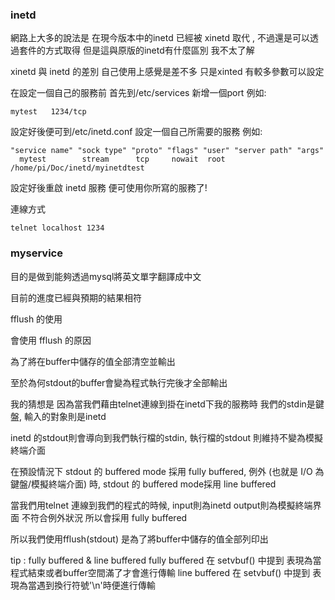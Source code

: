 <h3>inetd</h3>

網路上大多的說法是 在現今版本中的inetd 已經被 xinetd 取代 , 不過還是可以透過套件的方式取得 
但是這與原版的inetd有什麼區別 我不太了解

xinetd 與 inetd 的差別 自己使用上感覺是差不多 只是xinted 有較多參數可以設定

在設定一個自己的服務前 首先到/etc/services 新增一個port 例如:

<pre><code>mytest	1234/tcp</code></pre> 

設定好後便可到/etc/inetd.conf 設定一個自己所需要的服務 例如:

<pre><code>"service name" "sock type" "proto" "flags" "user" "server path" "args"
  mytest&emsp;&emsp;&emsp;&emsp;&emsp;&emsp;&emsp;&emsp;stream  &emsp;&emsp;  tcp     nowait  root  /home/pi/Doc/inetd/myinetdtest </code></pre> 


設定好後重啟 inetd 服務 便可使用你所寫的服務了!

連線方式

<pre><code>telnet localhost 1234</code></pre>

<h3>myservice</h3>

目的是做到能夠透過mysql將英文單字翻譯成中文

目前的進度已經與預期的結果相符

fflush 的使用

會使用 fflush 的原因 

為了將在buffer中儲存的值全部清空並輸出

至於為何stdout的buffer會變為程式執行完後才全部輸出

我的猜想是 因為當我們藉由telnet連線到掛在inetd下我的服務時 我們的stdin是鍵盤, 輸入的對象則是inetd 

inetd 的stdout則會導向到我們執行檔的stdin, 執行檔的stdout 則維持不變為模擬終端介面

在預設情況下 stdout 的 buffered mode 採用 fully buffered, 
例外 (也就是 I/O 為 鍵盤/模擬終端介面) 時, stdout 的 buffered mode採用 line buffered

當我們用telnet 連線到我們的程式的時候, input則為inetd output則為模擬終端界面 不符合例外狀況
所以會採用 fully buffered 

所以我們使用fflush(stdout) 是為了將buffer中儲存的值全部列印出

tip : fully buffered & line buffered 
	fully buffered 在 setvbuf() 中提到 表現為當程式結束或者buffer空間滿了才會進行傳輸
	line buffered 在 setvbuf() 中提到 表現為當遇到換行符號'\n'時便進行傳輸



